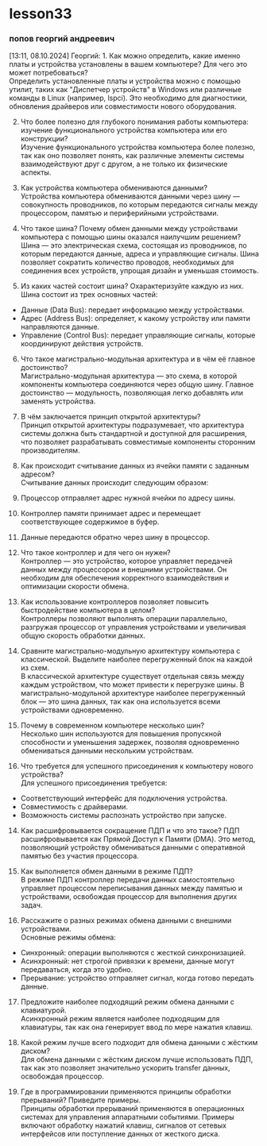 # lesson33

### попов георгий андреевич

[13:11, 08.10.2024] Георгий: 1. Как можно определить, какие именно платы и устройства установлены в вашем компьютере? Для чего это может потребоваться?  
Определить установленные платы и устройства можно с помощью утилит, таких как "Диспетчер устройств" в Windows или различные команды в Linux (например, lspci). Это необходимо для диагностики, обновления драйверов или совместимости нового оборудования.

2. Что более полезно для глубокого понимания работы компьютера: изучение функционального устройства компьютера или его конструкции?  
Изучение функционального устройства компьютера более полезно, так как оно позволяет понять, как различные элементы системы взаимодействуют друг с другом, а не только их физические аспекты.

3. Как устройства компьютера обмениваются данными?  
Устройства компьютера обмениваются данными через шину — совокупность проводников, по которым передаются сигналы между процессором, памятью и периферийными устройствами.

4. Что такое шина? Почему обмен данными между устройствами компьютера с помощью шины оказался наилучшим решением?  
Шина — это электрическая схема, состоящая из проводников, по которым передаются данные, адреса и управляющие сигналы. Шина позволяет сократить количество проводов, необходимых для соединения всех устройств, упрощая дизайн и уменьшая стоимость.

5. Из каких частей состоит шина? Охарактеризуйте каждую из них.  
Шина состоит из трех основных частей:
- Данные (Data Bus): передает информацию между устройствами.
- Адрес (Address Bus): определяет, к какому устройству или памяти направляются данные.
- Управление (Control Bus): передает управляющие сигналы, которые координируют действия устройств.

6. Что такое магистрально-модульная архитектура и в чём её главное достоинство?  
Магистрально-модульная архитектура — это схема, в которой компоненты компьютера соединяются через общую шину. Главное достоинство — модульность, позволяющая легко добавлять или заменять устройства.

7. В чём заключается принцип открытой архитектуры?  
Принцип открытой архитектуры подразумевает, что архитектура системы должна быть стандартной и доступной для расширения, что позволяет разрабатывать совместимые компоненты сторонним производителям.

8. Как происходит считывание данных из ячейки памяти с заданным адресом?  
Считывание данных происходит следующим образом:
1. Процессор отправляет адрес нужной ячейки по адресу шины.
2. Контроллер памяти принимает адрес и перемещает соответствующее содержимое в буфер.
3. Данные передаются обратно через шину в процессор.

9. Что такое контроллер и для чего он нужен?  
Контроллер — это устройство, которое управляет передачей данных между процессором и внешними устройствами. Он необходим для обеспечения корректного взаимодействия и оптимизации скорости обмена.

10. Как использование контроллеров позволяет повысить быстродействие компьютера в целом?  
Контроллеры позволяют выполнять операции параллельно, разгружая процессор от управления устройствами и увеличивая общую скорость обработки данных.

11. Сравните магистрально-модульную архитектуру компьютера с классической. Выделите наиболее перегруженный блок на каждой из схем.  
В классической архитектуре существует отдельная связь между каждым устройством, что может привести к перегрузке шины. В магистрально-модульной архитектуре наиболее перегруженный блок — это шина данных, так как она используется всеми устройствами одновременно.

12. Почему в современном компьютере несколько шин?  
Несколько шин используются для повышения пропускной способности и уменьшения задержек, позволяя одновременно обмениваться данными нескольким устройствам.

13. Что требуется для успешного присоединения к компьютеру нового устройства?  
Для успешного присоединения требуется: 
- Соответствующий интерфейс для подключения устройства.
- Совместимость с драйверами.
- Возможность системы распознать устройство при запуске.

14. Как расшифровывается сокращение ПДП и что это такое?
ПДП расшифровывается как Прямой Доступ к Памяти (DMA). Это метод, позволяющий устройству обмениваться данными с оперативной памятью без участия процессора.

15. Как выполняется обмен данными в режиме ПДП?  
В режиме ПДП контроллер передачи данных самостоятельно управляет процессом переписывания данных между памятью и устройствами, освобождая процессор для выполнения других задач.

16. Расскажите о разных режимах обмена данными с внешними устройствами.  
Основные режимы обмена:
- Синхронный: операции выполняются с жесткой синхронизацией.
- Асинхронный: нет строгой привязки к времени, данные могут передаваться, когда это удобно.
- Прерывание: устройство отправляет сигнал, когда готово передать данные.

17. Предложите наиболее подходящий режим обмена данными с клавиатурой.  
Асинхронный режим является наиболее подходящим для клавиатуры, так как она генерирует ввод по мере нажатия клавиш.

18. Какой режим лучше всего подходит для обмена данными с жёстким диском?  
Для обмена данными с жёстким диском лучше использовать ПДП, так как это позволяет значительно ускорить transfer данных, освобождая процессор.

19. Где в программировании применяются принципы обработки прерываний? Приведите примеры.  
Принципы обработки прерываний применяются в операционных системах для управления аппаратными событиями. Примеры включают обработку нажатий клавиш, сигналов от сетевых интерфейсов или поступление данных от жесткого диска.
